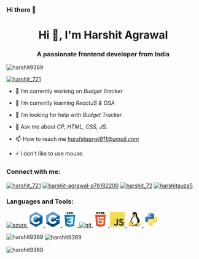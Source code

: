 ### Hi there 👋

<!-- ![MasterHead](https://1.bp.blogspot.com/-7A4WynwLsM...)](https://rishavchanda.io) -->
<h1 align="center">Hi 👋, I'm Harshit Agrawal</h1>
<h3 align="center">A passionate frontend developer from India</h3>
<!-- <img align="right" alt="Coding" width="400" src="https://images.app.goo.gl/uD2uGst4J9hn1hSx8"> -->

<p align="left"> <img src="https://komarev.com/ghpvc/?username=harshit9369&label=Profile%20views&color=0e75b6&style=flat" alt="harshit9369" /> </p>

<p align="left"> <a href="https://twitter.com/harshit_721" target="blank"><img src="https://img.shields.io/twitter/follow/harshit_721?logo=twitter&style=for-the-badge" alt="harshit_721" /></a> </p>

- 🔭 I’m currently working on *Budget Tracker*

- 🌱 I’m currently learning *ReactJS & DSA*

- 🤝 I’m looking for help with *Budget Tracker*

- 💬 Ask me about *CP, HTML, CSS, JS.*

- 📫 How to reach me *harshitagrwl911@gmail.com*

- ⚡ I don't like to use mouse. 

<h3 align="left">Connect with me:</h3>
<p align="left">
<a href="https://twitter.com/harshit_721" target="blank"><img align="center" src="https://raw.githubusercontent.com/rahuldkjain/github-profile-readme-generator/master/src/images/icons/Social/twitter.svg" alt="harshit_721" height="30" width="40" /></a>
<a href="https://linkedin.com/in/harshit-agrawal-a7b182200" target="blank"><img align="center" src="https://raw.githubusercontent.com/rahuldkjain/github-profile-readme-generator/master/src/images/icons/Social/linked-in-alt.svg" alt="harshit-agrawal-a7b182200" height="30" width="40" /></a>
<a href="https://www.codechef.com/users/harshit_72" target="blank"><img align="center" src="https://cdn.jsdelivr.net/npm/simple-icons@3.1.0/icons/codechef.svg" alt="harshit_72" height="30" width="40" /></a>
<a href="https://auth.geeksforgeeks.org/user/harshitauza5" target="blank"><img align="center" src="https://raw.githubusercontent.com/rahuldkjain/github-profile-readme-generator/master/src/images/icons/Social/geeks-for-geeks.svg" alt="harshitauza5" height="30" width="40" /></a>
</p>

<h3 align="left">Languages and Tools:</h3>
<p align="left"> <a href="https://azure.microsoft.com/en-in/" target="_blank" rel="noreferrer"> <img src="https://www.vectorlogo.zone/logos/microsoft_azure/microsoft_azure-icon.svg" alt="azure" width="40" height="40"/> </a> <a href="https://www.cprogramming.com/" target="_blank" rel="noreferrer"> <img src="https://raw.githubusercontent.com/devicons/devicon/master/icons/c/c-original.svg" alt="c" width="40" height="40"/> </a> <a href="https://www.w3schools.com/cpp/" target="_blank" rel="noreferrer"> <img src="https://raw.githubusercontent.com/devicons/devicon/master/icons/cplusplus/cplusplus-original.svg" alt="cplusplus" width="40" height="40"/> </a> <a href="https://www.w3schools.com/css/" target="_blank" rel="noreferrer"> <img src="https://raw.githubusercontent.com/devicons/devicon/master/icons/css3/css3-original-wordmark.svg" alt="css3" width="40" height="40"/> </a> <a href="https://git-scm.com/" target="_blank" rel="noreferrer"> <img src="https://www.vectorlogo.zone/logos/git-scm/git-scm-icon.svg" alt="git" width="40" height="40"/> </a> <a href="https://www.w3.org/html/" target="_blank" rel="noreferrer"> <img src="https://raw.githubusercontent.com/devicons/devicon/master/icons/html5/html5-original-wordmark.svg" alt="html5" width="40" height="40"/> </a> <a href="https://developer.mozilla.org/en-US/docs/Web/JavaScript" target="_blank" rel="noreferrer"> <img src="https://raw.githubusercontent.com/devicons/devicon/master/icons/javascript/javascript-original.svg" alt="javascript" width="40" height="40"/> </a> <a href="https://www.linux.org/" target="_blank" rel="noreferrer"> <img src="https://raw.githubusercontent.com/devicons/devicon/master/icons/linux/linux-original.svg" alt="linux" width="40" height="40"/> </a> <a href="https://www.python.org" target="_blank" rel="noreferrer"> <img src="https://raw.githubusercontent.com/devicons/devicon/master/icons/python/python-original.svg" alt="python" width="40" height="40"/> </a> </p>

<p><img align="left" src="https://github-readme-stats.vercel.app/api/top-langs?username=harshit9369&show_icons=true&locale=en&layout=compact" alt="harshit9369" /></p>

<p>&nbsp;<img align="center" src="https://github-readme-stats.vercel.app/api?username=harshit9369&show_icons=true&locale=en" alt="harshit9369" /></p>

<p><img align="center" src="https://github-readme-streak-stats.herokuapp.com/?user=harshit9369&" alt="harshit9369" /></p>
